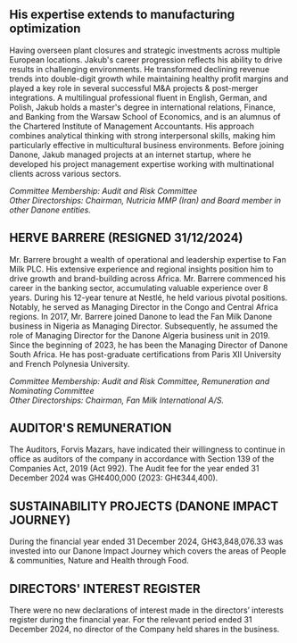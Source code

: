 ## His expertise extends to manufacturing optimization

Having overseen plant closures and strategic investments across multiple European locations. Jakub's career progression reflects his ability to drive results in challenging environments. He transformed declining revenue trends into double-digit growth while maintaining healthy profit margins and played a key role in several successful M&A projects & post-merger integrations. A multilingual professional fluent in English, German, and Polish, Jakub holds a master's degree in international relations, Finance, and Banking from the Warsaw School of Economics, and is an alumnus of the Chartered Institute of Management Accountants. His approach combines analytical thinking with strong interpersonal skills, making him particularly effective in multicultural business environments. Before joining Danone, Jakub managed projects at an internet startup, where he developed his project management expertise working with multinational clients across various sectors.

_Committee Membership: Audit and Risk Committee_  
_Other Directorships: Chairman, Nutricia MMP (Iran) and Board member in other Danone entities._

## HERVE BARRERE (RESIGNED 31/12/2024)

Mr. Barrere brought a wealth of operational and leadership expertise to Fan Milk PLC. His extensive experience and regional insights position him to drive growth and brand-building across Africa. Mr. Barrere commenced his career in the banking sector, accumulating valuable experience over 8 years. During his 12-year tenure at Nestlé, he held various pivotal positions. Notably, he served as Managing Director in the Congo and Central Africa regions. In 2017, Mr. Barrere joined Danone to lead the Fan Milk Danone business in Nigeria as Managing Director. Subsequently, he assumed the role of Managing Director for the Danone Algeria business unit in 2019. Since the beginning of 2023, he has been the Managing Director of Danone South Africa. He has post-graduate certifications from Paris XII University and French Polynesia University.

_Committee Membership: Audit and Risk Committee, Remuneration and Nominating Committee_  
_Other Directorships: Chairman, Fan Milk International A/S._

## AUDITOR'S REMUNERATION

The Auditors, Forvis Mazars, have indicated their willingness to continue in office as auditors of the company in accordance with Section 139 of the Companies Act, 2019 (Act 992). The Audit fee for the year ended 31 December 2024 was GH¢400,000 (2023: GH¢344,400).

## SUSTAINABILITY PROJECTS (DANONE IMPACT JOURNEY)

During the financial year ended 31 December 2024, GH¢3,848,076.33 was invested into our Danone Impact Journey which covers the areas of People & communities, Nature and Health through Food.

## DIRECTORS' INTEREST REGISTER

There were no new declarations of interest made in the directors’ interests register during the financial year. For the relevant period ended 31 December 2024, no director of the Company held shares in the business.